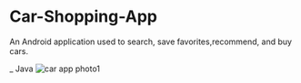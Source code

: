 # Car-Shopping-App

 An Android application used to search, save favorites,recommend, and buy cars.

_ Java
![car app photo1](https://user-images.githubusercontent.com/71784734/115339312-c9f64300-a1a4-11eb-9eee-c0bb00ffcae4.png)
